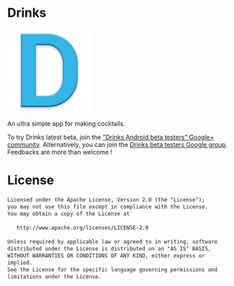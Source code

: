 Drinks
======

![Logo](website/logo.png)

An ultra simple app for making cocktails.

To try Drinks latest beta, join the ["Drinks Android beta testers" Google+ community](https://plus.google.com/communities/117756751911042042036). Alternatively, you can join the [Drinks beta testers Google group](https://groups.google.com/forum/?hl=en#!forum/drinks-beta-testers).
Feedbacks are more than welcome !

License
=======

    Licensed under the Apache License, Version 2.0 (the "License");
    you may not use this file except in compliance with the License.
    You may obtain a copy of the License at

       http://www.apache.org/licenses/LICENSE-2.0

    Unless required by applicable law or agreed to in writing, software
    distributed under the License is distributed on an "AS IS" BASIS,
    WITHOUT WARRANTIES OR CONDITIONS OF ANY KIND, either express or implied.
    See the License for the specific language governing permissions and
    limitations under the License.
